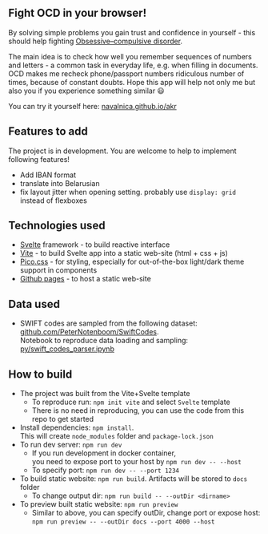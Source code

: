 ## Fight OCD in your browser!

By solving simple problems you gain trust and confidence in yourself - this should help fighting [Obsessive–compulsive disorder](https://en.wikipedia.org/wiki/Obsessive%E2%80%93compulsive_disorder). 

The main idea is to check how well you remember sequences of numbers and letters - a common task in everyday life, e.g. when filling in documents. OCD makes me recheck phone/passport numbers ridiculous number of times, because of constant doubts. Hope this app will help not only me but also you if you experience something similar 😃

You can try it yourself here: [navalnica.github.io/akr](https://navalnica.github.io/akr/)


## Features to add
The project is in development. You are welcome to help to implement following features!

* Add IBAN format
* translate into Belarusian
* fix layout jitter when opening setting. probably use `display: grid` instead of flexboxes

## Technologies used
* [Svelte](https://svelte.dev) framework - to build reactive interface
* [Vite](https://vitejs.dev/) - to build Svelte app into a static web-site (html + css + js)
* [Pico.css](https://vitejs.dev/) - for styling, especially for out-of-the-box light/dark theme support in components
* [Github pages](https://pages.github.com/) - to host a static web-site

## Data used
* SWIFT codes are sampled from the following dataset: [github.com/PeterNotenboom/SwiftCodes](https://github.com/PeterNotenboom/SwiftCodes).<br>
  Notebook to reproduce data loading and sampling: [py/swift_codes_parser.ipynb](py/swift_codes_parser.ipynb)

## How to build
* The project was built from the Vite+Svelte template
    * To reproduce run: `npm init vite` and select `Svelte` template
    * There is no need in reproducing, you can use the code from this repo to get started
* Install dependencies: `npm install`.<br>
  This will create `node_modules` folder and `package-lock.json`
* To run dev server: `npm run dev`
    * If you run development in docker container,<br>
      you need to expose port to your host by `npm run dev -- --host`
    * To specify port: `npm run dev -- --port 1234`
* To build static website: `npm run build`. Artifacts will be stored to `docs` folder
    * To change output dir: `npm run build -- --outDir <dirname>`
* To preview built static website: `npm run preview`
    * Similar to above, you can specify outDir, change port or expose host:<br>
      `npm run preview -- --outDir docs --port 4000 --host`
